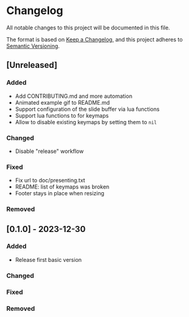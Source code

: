 # Changelog

All notable changes to this project will be documented in this file.

The format is based on [Keep a Changelog](https://keepachangelog.com/en/1.0.0/),
and this project adheres to [Semantic Versioning](https://semver.org/spec/v2.0.0.html).


## [Unreleased]
### Added
- Add CONTRIBUTING.md and more automation
- Animated example gif to README.md
- Support configuration of the slide buffer via lua functions
- Support lua functions to for keymaps
- Allow to disable existing keymaps by setting them to `nil`

### Changed
- Disable "release" workflow

### Fixed
- Fix url to doc/presenting.txt
- README: list of keymaps was broken
- Footer stays in place when resizing

### Removed


## [0.1.0] - 2023-12-30

### Added
- Release first basic version

### Changed
### Fixed
### Removed
